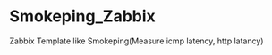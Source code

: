 Smokeping_Zabbix
================

Zabbix Template like Smokeping(Measure icmp latency, http latancy)
